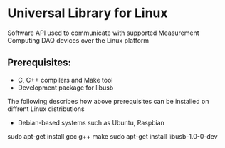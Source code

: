 # Universal Library for Linux
Software API used to communicate with supported Measurement Computing DAQ devices over the Linux platform 


Prerequisites:
---------------

  - C, C++ compilers and Make tool
  - Development package for libusb
  
  The following describes how above prerequisites can be installed on diffrent Linux distributions
  
  - Debian-based systems such as Ubuntu, Raspbian
  
  sudo apt-get install gcc g++ make
  sudo apt-get install libusb-1.0-0-dev

